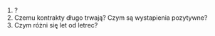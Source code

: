 1. ?
2. Czemu kontrakty długo trwają? Czym są wystapienia pozytywne?
3. Czym różni się let od letrec?